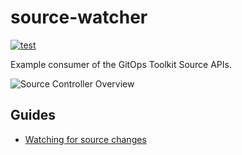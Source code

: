 # source-watcher

[![test](https://github.com/fluxcd/source-watcher/workflows/test/badge.svg)](https://github.com/fluxcd/source-watcher/actions)

Example consumer of the GitOps Toolkit Source APIs.

![Source Controller Overview](https://raw.githubusercontent.com/fluxcd/website/main/static/img/source-controller.png)

## Guides

* [Watching for source changes](https://fluxcd.io/docs/gitops-toolkit/source-watcher/)
